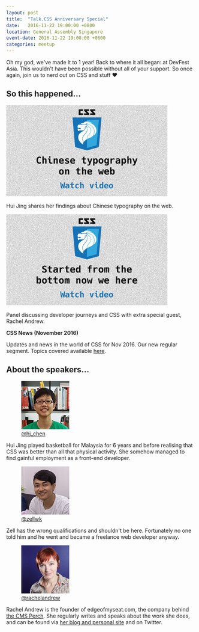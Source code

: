 ```yaml
---
layout: post
title:  "Talk.CSS Anniversary Special"
date:   2016-11-22 19:00:00 +0800
location: General Assembly Singapore
event-date: 2016-11-22 19:00:00 +0800
categories: meetup
---
```

Oh my god, we've made it to 1 year! Back to where it all began: at DevFest Asia. This wouldn't have been possible without all of your support. So once again, join us to nerd out on CSS and stuff ❤️

## So this happened...

<div class="c-videos">
  <div class="c-video">
    <a class="c-video__link" href="https://youtu.be/tTV60oAk6Cs">
      <img class="c-video__img" src="/img/talk-12/s1201.jpg" srcset="/img/talk-12/s1201@2x.png 2x" alt="Link to talk on Chinese typography on the web"/>
    </a>
    <p class="c-video__desc">Hui Jing shares her findings about Chinese typography on the web.</p>
  </div>

  <div class="c-video">
    <a class="c-video__link" href="https://youtu.be/Y6aWQ7h70rA">
      <img class="c-video__img" src="/img/talk-12/s1202.jpg" srcset="/img/talk-12/s1202@2x.png 2x" alt="Link to panel on developer journeys and CSS"/>
    </a>
    <p class="c-video__desc">Panel discussing developer journeys and CSS with extra special guest, Rachel Andrew.</p>
  </div>

  <div class="u-clear">
    <strong>CSS News (November 2016)</strong><br>
    <p>Updates and news in the world of CSS for Nov 2016. Our new regular segment. Topics covered available <a href="https://github.com/SingaporeCSS/slides/blob/gh-pages/notes/talk-12.md">here</a>.</p>
  </div>
</div>

## About the speakers...

<div class="o-flex c-speakers">
  <div class="o-flex3__item c-speaker">
    <figure>
      <img class="c-speaker__img" src="/img/talk-1/chj.jpg" srcset="/img/talk-1/chj@2x.jpg 2x" alt="Chen Hui Jing"/>
      <figcaption><a class="c-speaker__link" href="https://twitter.com/hj_chen">@hj_chen</a></figcaption>
    </figure>
    <p class="c-speaker__intro">Hui Jing played basketball for Malaysia for 6 years and before realising that CSS was better than all that physical activity. She somehow managed to find gainful employment as a front-end developer.</p>
  </div>

  <div class="o-flex3__item c-speaker">
    <figure>
      <img class="c-speaker__img" src="/img/talk-1/zell.jpg" srcset="/img/talk-1/zell@2x.jpg 2x" alt="Zell Liew"/>
      <figcaption><a class="c-speaker__link" href="https://twitter.com/zellwk">@zellwk</a></figcaption>
    </figure>
    <p class="c-speaker__intro">Zell has the wrong qualifications and shouldn't be here. Fortunately no one told him and he went and became a freelance web developer anyway.</p>
  </div>

  <div class="o-flex3__item c-speaker">
    <figure>
      <img class="c-speaker__img" src="/img/talk-12/rachel.jpg" srcset="/img/talk-12/rachel@2x.jpg 2x" alt="Rachel Andrew"/>
      <figcaption><a class="c-speaker__link" href="https://twitter.com/rachelandrew">@rachelandrew</a></figcaption>
    </figure>
    <p class="c-speaker__intro">Rachel Andrew is the founder of edgeofmyseat.com, the company behind <a href="https://grabaperch.com/">the CMS Perch</a>. She regularly writes and speaks about the work she does, and can be found via <a href="http://rachelandrew.co.uk/">her blog and personal site</a> and on Twitter.</p>
  </div>
</div>
